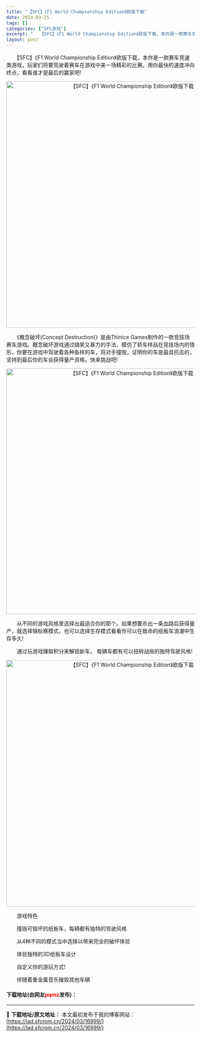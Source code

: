 ```yaml
---
title: "【SFC】《F1 World Championship Edition》欧版下载"
date: 2024-03-25
tags: []
categories: ["SFC游戏"]
excerpt: "　　【SFC】《F1 World Championship Edition》欧版下载，本作是一款赛车竞速类游戏，玩家们将要驾驶着赛车在游戏中来一场精彩的比赛。用你最快的速度冲向终点，看看谁才是最后的赢家吧! 　　《概念破坏(Concept Destruction)》是由Thinice Games制作&hellip;"
layout: post
---
```


 <p>　　【SFC】《F1 World Championship Edition》欧版下载，本作是一款赛车竞速类游戏，玩家们将要驾驶着赛车在游戏中来一场精彩的比赛。用你最快的速度冲向终点，看看谁才是最后的赢家吧!</p> <p align="center"><img align="" border="0" src="https://lad.sfcrom.cn/wp-content/uploads/2024/03/20240324_6600b71d3fd7e.png" width="657" alt="【SFC】《F1 World Championship Edition》欧版下载" /></p> <p>　　《概念破坏(Concept Destruction)》是由Thinice Games制作的一款竞技场赛车游戏。概念破坏游戏通过搞笑又暴力的手法，模仿了轿车样品在竞技场内的情形，你要在游戏中驾驶着各种各样的车，将对手撞毁，证明你的车是最具抗击的，坚持到最后你的车会获得量产资格。快来挑战吧!</p> <p align="center"><img align="" border="0" src="https://lad.sfcrom.cn/wp-content/uploads/2024/03/20240324_6600b71e78698.png" width="655" alt="【SFC】《F1 World Championship Edition》欧版下载" /></p> <p>　　从不同的游戏风格里选择出最适合你的那个。如果想要杀出一条血路后获得量产，就选择锦标赛模式，也可以选择生存模式看看你可以在致命的纸板车浪潮中生存多久!</p> <p>　　通过玩游戏赚取积分来解锁新车。 每辆车都有可以扭转战局的独特驾驶风格!</p> <p align="center"><img align="" border="0" src="https://lad.sfcrom.cn/wp-content/uploads/2024/03/20240324_6600b71fd5fdc.png" width="657" alt="【SFC】《F1 World Championship Edition》欧版下载" /></p> <p>　　游戏特色</p> <p>　　撞毁可毁坏的纸板车，每辆都有独特的驾驶风格</p> <p>　　从4种不同的模式当中选择以带来完全的破坏体验</p> <p>　　体验独特的3D纸板车设计</p> <p>　　自定义你的游玩方式!</p> <p>　　伴随着重金属音乐摧毁其他车辆</p> <p><h4>下载地址(由网友<font color="red">pqmz</font>发布)：</h4></p> 

---
📖 **下载地址/原文地址：** 本文最初发布于我的博客网站：[https://lad.sfcrom.cn/2024/03/16999/](https://lad.sfcrom.cn/2024/03/16999/)
